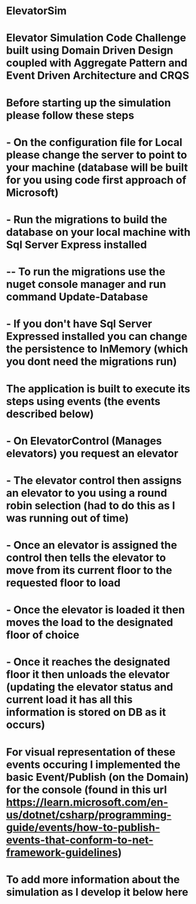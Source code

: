 # ElevatorSim
# Elevator Simulation Code Challenge built using Domain Driven Design coupled with Aggregate Pattern and Event Driven Architecture and CRQS

# Before starting up the simulation please follow these steps
# - On the configuration file for Local please change the server to point to your machine (database will be built for you using code first approach of Microsoft)
# - Run the migrations to build the database on your local machine with Sql Server Express installed
# -- To run the migrations use the nuget console manager and run command Update-Database
# - If you don't have Sql Server Expressed installed you can change the persistence to InMemory (which you dont need the migrations run)

# The application is built to execute its steps using events (the events described below)
# - On ElevatorControl (Manages elevators) you request an elevator
# - The elevator control then assigns an elevator to you using a round robin selection (had to do this as I was running out of time)
# - Once an elevator is assigned the control then tells the elevator to move from its current floor to the requested floor to load
# - Once the elevator is loaded it then moves the load to the designated floor of choice
# - Once it reaches the designated floor it then unloads the elevator (updating the elevator status and current load it has all this information is stored on DB as it occurs)

# For visual representation of these events occuring I implemented the basic Event/Publish (on the Domain) for the console (found in this url https://learn.microsoft.com/en-us/dotnet/csharp/programming-guide/events/how-to-publish-events-that-conform-to-net-framework-guidelines)

# To add more information about the simulation as I develop it below here